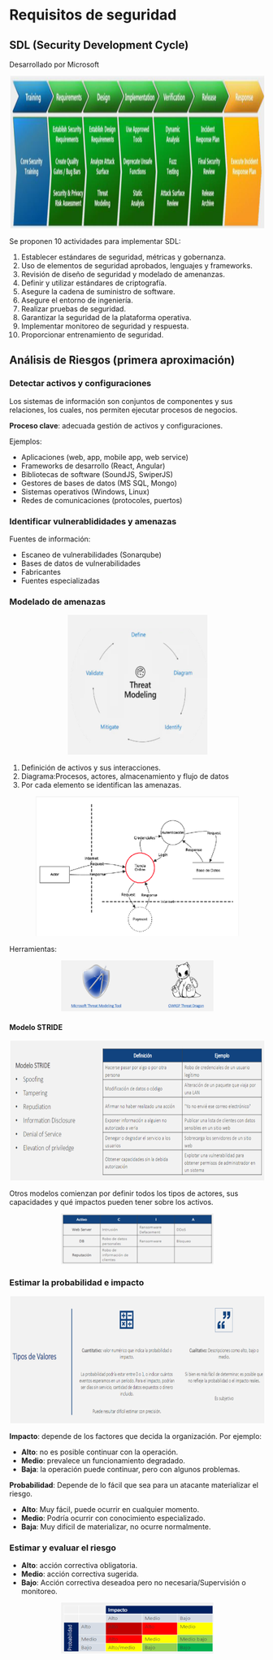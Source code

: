 # Requisitos de seguridad

## SDL (Security Development Cycle)

Desarrollado por Microsoft

<p align="center">
 <img src="Fotos/SDL.png" width="500" height="300">
</p>

Se proponen 10 actividades para implementar SDL:
1. Establecer estándares de seguridad, métricas y gobernanza.
2. Uso de elementos de seguridad aprobados, lenguajes y frameworks.
3. Revisión de diseño de seguridad y modelado de amenanzas.
4. Definir y utilizar estándares de criptografía.
5. Asegure la cadena de suministro de software.
6. Asegure el entorno de ingeniería.
7. Realizar pruebas de seguridad.
8. Garantizar la seguridad de la plataforma operativa.
9. Implementar monitoreo de seguridad y respuesta.
10. Proporcionar entrenamiento de seguridad.

## Análisis de Riesgos (primera aproximación)

### Detectar activos y configuraciones
Los sistemas de información son conjuntos de componentes y sus relaciones, los cuales, nos permiten ejecutar procesos de negocios.

__Proceso clave__: adecuada gestión de activos y configuraciones.

Ejemplos:
- Aplicaciones (web, app, mobile app, web service)
- Frameworks de desarrollo (React, Angular)
- Bibliotecas de software (SoundJS, SwiperJS)
- Gestores de bases de datos (MS SQL, Mongo)
- Sistemas operativos (Windows, Linux)
- Redes de comunicaciones (protocoles, puertos)

### Identificar vulnerablididades y amenazas
Fuentes de información:
- Escaneo de vulnerabilidades (Sonarqube)
- Bases de datos de vulnerabilidades
- Fabricantes
- Fuentes especializadas

### Modelado de amenazas

<p align="center">
 <img src="Fotos/ThreatModeling.png" width="275" height="275">
</p>

1. Definición de activos y sus interacciones.
2. Diagrama:Procesos, actores, almacenamiento y flujo de datos
3. Por cada elemento se identifican las amenazas.

<p align="center">
 <img src="Fotos/Modelado.png" width="400" height="275">
</p>

Herramientas:

<p align="center">
 <img src="Fotos/Herramientas.png" width="300" height="100">
</p>

#### Modelo STRIDE

<p align="center">
 <img src="Fotos/STRIDE.png" width="500" height="275">
</p>

Otros modelos comienzan por definir todos los tipos de actores, sus capacidades y qué impactos pueden tener sobre los activos.

<p align="center">
 <img src="Fotos/CIA.png" width="300" height="100">
</p>


### Estimar la probabilidad e impacto

<p align="center">
 <img src="Fotos/TipoValores.png" width="500" height="250">
</p>

__Impacto__: depende de los factores que decida la organización. Por ejemplo:
- __Alto__: no es posible continuar con la operación.
- __Medio__: prevalece un funcionamiento degradado.
- __Baja__: la operación puede continuar, pero con algunos problemas.

__Probabilidad__: Depende de lo fácil que sea para un atacante materializar el riesgo.
- __Alto__: Muy fácil, puede ocurrir en cualquier momento.
- __Medio__: Podría ocurrir con conocimiento especializado.
- __Baja__: Muy difícil de materializar, no ocurre normalmente.


### Estimar y evaluar el riesgo

- __Alto__: acción correctiva obligatoria.
- __Medio__: acción correctiva sugerida.
- __Bajo__: Acción correctiva deseadoa pero no necesaria/Supervisión o monitoreo.

<p align="center">
 <img src="Fotos/Riesgos.png" width="300" height="100">
</p>